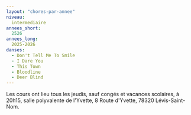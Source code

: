 ```yaml
---
layout: "chores-par-annee"
niveau:
  intermediaire
annees_short:
  2526
annees_long:
  2025-2026
danses:
  - Don't Tell Me To Smile
  - I Dare You
  - This Town
  - Bloodline
  - Deer Blind
---
```


Les cours ont lieu tous les jeudis, sauf congés et vacances scolaires, à 20h15, salle
polyvalente de l'Yvette, 8 Route d'Yvette, 78320 Lévis-Saint-Nom.

